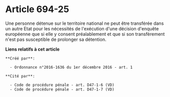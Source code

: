 # Article 694-25

Une personne détenue sur le territoire national ne peut être transférée  dans un autre Etat pour les nécessités de
l'exécution d'une décision  d'enquête européenne que si elle y consent préalablement et que si son  transfèrement n'est pas
susceptible de prolonger sa détention.

**Liens relatifs à cet article**

	**Créé par**:

	  - Ordonnance n°2016-1636 du 1er décembre 2016 - art. 1

	**Cité par**:

	  - Code de procédure pénale - art. D47-1-6 (VD)
	  - Code de procédure pénale - art. D47-1-7 (VD)
